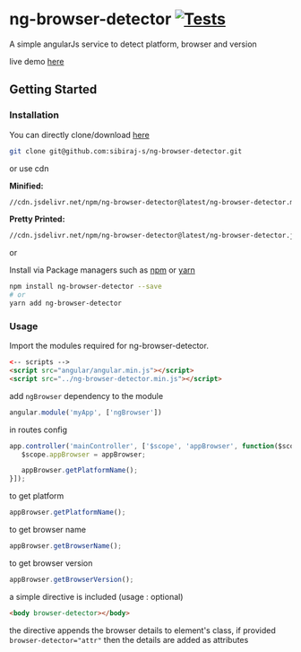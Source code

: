 # ng-browser-detector [![Tests](https://github.com/sibiraj-s/ng-browser-detector/workflows/Tests/badge.svg)](https://github.com/sibiraj-s/ng-browser-detector/actions)

A simple angularJs service to detect platform, browser and version

live demo [here][demo]

## Getting Started

### Installation

You can directly clone/download [here][ng-browser-detector]

```bash
git clone git@github.com:sibiraj-s/ng-browser-detector.git
```

or use cdn

**Minified:**

```bash
//cdn.jsdelivr.net/npm/ng-browser-detector@latest/ng-browser-detector.min.js
```

**Pretty Printed:**

```bash
//cdn.jsdelivr.net/npm/ng-browser-detector@latest/ng-browser-detector.js
```

or

Install via Package managers such as [npm][npm] or [yarn][yarn]

```bash
npm install ng-browser-detector --save
# or
yarn add ng-browser-detector
```

### Usage

Import the modules required for ng-browser-detector.

 ```html
<-- scripts -->
<script src="angular/angular.min.js"></script>
<script src="../ng-browser-detector.min.js"></script>
 ```

add `ngBrowser` dependency to the module

```js
angular.module('myApp', ['ngBrowser'])
```

in routes config

```js
app.controller('mainController', ['$scope', 'appBrowser', function($scope, appBrowser) {
   $scope.appBrowser = appBrowser;

   appBrowser.getPlatformName();
}]);
```

to get platform

```js
appBrowser.getPlatformName();
```

to get browser name

```js
appBrowser.getBrowserName();
```

to get browser version

```js
appBrowser.getBrowserVersion();
```

a simple directive is included (usage : optional)

```html
<body browser-detector></body>
```

the directive appends the browser details to element's class, if provided `browser-detector="attr"` then the details are added as attributes

[npm]: https://www.npmjs.com/
[yarn]: https://yarnpkg.com/lang/en/
[github]: https://sibiraj-s.github.io/
[ng-browser-detector]: https://github.com/sibiraj-s/ng-browser-detector
[demo]: https://sibiraj-s.github.io/ng-browser-detector/
